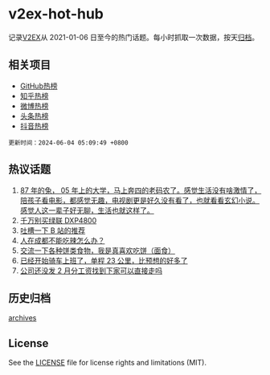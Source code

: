 # v2ex-hot-hub

 记录[V2EX](https://www.v2ex.com/)从 2021-01-06 日至今的热门话题。每小时抓取一次数据，按天[归档](archives)。
 
 ## 相关项目

- [GitHub热榜](https://github.com/lonnyzhang423/github-hot-hub)
- [知乎热榜](https://github.com/lonnyzhang423/zhihu-hot-hub)
- [微博热榜](https://github.com/lonnyzhang423/weibo-hot-hub)
- [头条热榜](https://github.com/lonnyzhang423/toutiao-hot-hub)
- [抖音热榜](https://github.com/lonnyzhang423/douyin-hot-hub)


 `更新时间：2024-06-04 05:09:49 +0800`

## 热议话题

1. [87 年的兔， 05 年上的大学，马上奔四的老码农了。感觉生活没有啥激情了，陪孩子看电影，都感觉无趣，电视剧更是好久没有看了，也就看看玄幻小说。感觉人这一辈子好无聊，生活也就这样了。](https://www.v2ex.com/t/1046265)
1. [千万别买绿联 DXP4800](https://www.v2ex.com/t/1046399)
1. [吐槽一下 B 站的推荐](https://www.v2ex.com/t/1046331)
1. [人在成都不能吃辣怎么办？](https://www.v2ex.com/t/1046207)
1. [交流一下各种饼类食物，我是真喜欢吃饼（面食）](https://www.v2ex.com/t/1046282)
1. [已经开始骑车上班了，单程 23 公里，比预想的好多了](https://www.v2ex.com/t/1046289)
1. [公司还没发 2 月分工资找到下家可以直接走吗](https://www.v2ex.com/t/1046205)

## 历史归档

[archives](archives)

## License

See the [LICENSE](LICENSE) file for license rights and limitations (MIT).
